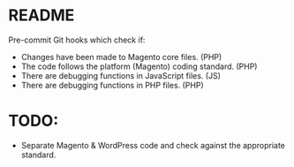 # README #

Pre-commit Git hooks which check if:

* Changes have been made to Magento core files. (PHP)
* The code follows the platform (Magento) coding standard. (PHP)
* There are debugging functions in JavaScript files. (JS)
* There are debugging functions in PHP files. (PHP)

# TODO: #
* Separate Magento & WordPress code and check against the appropriate standard.
